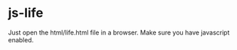 js-life
=======
Just open the html/life.html file in a browser.
Make sure you have javascript enabled.
